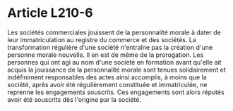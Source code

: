 # Article L210-6

Les sociétés commerciales jouissent de la personnalité morale à dater de leur immatriculation au registre du commerce et des sociétés. La transformation régulière d'une société n'entraîne pas la création d'une personne morale nouvelle. Il en est de même de la prorogation.   Les personnes qui ont agi au nom d'une société en formation avant qu'elle ait acquis la jouissance de la personnalité morale sont tenues solidairement et indéfiniment responsables des actes ainsi accomplis, à moins que la société, après avoir été régulièrement constituée et immatriculée, ne reprenne les engagements souscrits. Ces engagements sont alors réputés avoir été souscrits dès l'origine par la société.